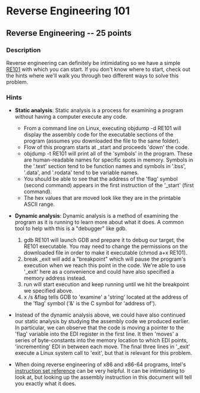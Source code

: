 # Reverse Engineering 101

## Reverse Engineering -- 25 points

### Description

Reverse engineering can definitely be intimidating so we have a simple [RE101](./RE101) with which you can start. If you don't know where to start, check out the hints where we'll walk you through two different ways to solve this problem.

### Hints

* **Static analysis**: Static analysis is a process for examining a program without having a computer execute any code.

	+ From a command line on Linux, executing objdump -d RE101 will display the assembly code for the executable sections of the program (assumes you downloaded the file to the same folder).
	+ Flow of this program starts at \_start and proceeds 'down' the code.
	+ objdump -t RE101 will print all of the 'symbols' in the program. These are human-readable names for specific spots in memory. Symbols in the '.text' section tend to be function names and symbols in '.bss', '.data', and '.rodata' tend to be variable names.
	+ You should be able to see that the address of the 'flag' symbol (second command) appears in the first instruction of the '\_start' (first command).
	+ The hex values that are moved look like they are in the printable ASCII range.


* **Dynamic analysis**: Dynamic analysis is a method of examining the program as it is running to learn more about what it does. A common tool to help with this is a "debugger" like gdb.

	1. gdb RE101 will launch GDB and prepare it to debug our target, the RE101 executable. You may need to change the permissions on the downloaded file in order to make it executable (chmod a+x RE101).
	2. break \_exit will add a "breakpoint" which will pause the program's execution when we reach this point in the code. We're able to use '\_exit' here as a convenience and could have also specified a memory address instead.
	3. run will start execution and keep running until we hit the breakpoint we specified above.
	4. x /s &flag tells GDB to 'examine' a 'string' located at the address of the 'flag' symbol ('&' is the C symbol for 'address of').


* Instead of the dynamic analysis above, we could have also continued our static analysis by studying the assembly code we produced earlier. In particular, we can observe that the code is moving a pointer to the 'flag' variable into the EDI register in the first line. It then 'moves' a series of byte-constants into the memory location to which EDI points, 'incrementing' EDI in between each move. The final three lines in '\_exit' execute a Linux system call to 'exit', but that is relevant for this problem.
* When doing reverse engineering of x86 and x86-64 programs, Intel's [instruction set reference](https://www.intel.com/content/dam/www/public/us/en/documents/manuals/64-ia-32-architectures-software-developer-instruction-set-reference-manual-325383.pdf) can be very helpful. It can be intimidating to look at, but looking up the assembly instruction in this document will tell you exactly what it does.
